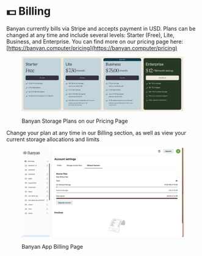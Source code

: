 # 💵 Billing

Banyan currently bills via Stripe and accepts payment in USD. Plans can be changed at any time and include several levels: Starter (Free), Lite, Business, and Enterprise. You can find more on our pricing page here:  [https://banyan.computer/pricing](https://banyan.computer/pricing)

<figure><img src="../.gitbook/assets/Screenshot 2024-03-26 at 4.26.02 PM.png" alt=""><figcaption><p>Banyan Storage Plans on our Pricing Page</p></figcaption></figure>

Change your plan at any time in our Billing section, as well as view your current storage allocations and limits

<figure><img src="../.gitbook/assets/Screenshot 2024-03-26 at 2.25.16 PM.png" alt=""><figcaption><p>Banyan App Billing Page</p></figcaption></figure>
